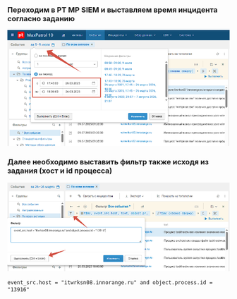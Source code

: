 ### Переходим в PT MP SIEM и выставляем время инцидента согласно заданию

![](./screens/screen1.PNG)

### Далее необходимо выставить фильтр также исходя из задания (хост и id процесса)

![](./screens/screen2.PNG)

```
event_src.host = "itwrksn08.innorange.ru" and object.process.id = "13916"
```
